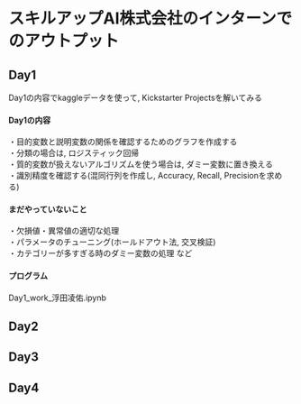 # スキルアップAI株式会社のインターンでのアウトプット

## Day1
Day1の内容でkaggleデータを使って, Kickstarter Projectsを解いてみる
#### Day1の内容
・目的変数と説明変数の関係を確認するためのグラフを作成する  
・分類の場合は, ロジスティック回帰  
・質的変数が扱えないアルゴリズムを使う場合は, ダミー変数に置き換える  
・識別精度を確認する(混同行列を作成し, Accuracy, Recall, Precisionを求める) 
#### まだやっていないこと
・欠損値・異常値の適切な処理   
・パラメータのチューニング(ホールドアウト法, 交叉検証)  
・カテゴリーが多すぎる時のダミー変数の処理 など

#### プログラム
Day1_work_浮田凌佑.ipynb

## Day2

## Day3

## Day4
